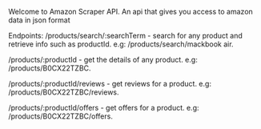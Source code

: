 Welcome to Amazon Scraper API.
An api that gives you access to amazon data in json format

Endpoints:
/products/search/:searchTerm - search for any product and retrieve info such as productId.
e.g: /products/search/mackbook air.

/products/:productId - get the details of any product.
e.g: /products/B0CX22TZBC.

/products/:productId/reviews - get reviews for a product.
e.g: /products/B0CX22TZBC/reviews.

/products/:productId/offers - get offers for a product.
e.g: /products/B0CX22TZBC/offers.